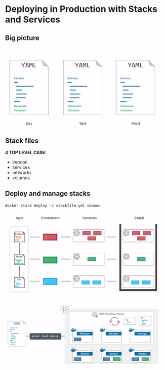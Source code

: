 # Deploying in Production with Stacks and Services

## Big picture

![](/deploying_in_production/img/big-picture.png)

## Stack files

[](https://github.com/dockersamples/example-voting-app/blob/master/docker-stack.yml)

**4 TOP LEVEL CASE:**

- version
- services
- networks
- volumes

## Deploy and manage stacks

`docker stack deploy -c stackfile.yml <name>`

![](/deploying_in_production/img/recap.png)
![](/deploying_in_production/img/recap-1.png)



